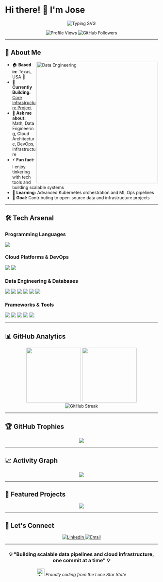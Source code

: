 # Hi there! 👋 I'm Jose

<div align="center">
  <img src="https://readme-typing-svg.herokuapp.com?font=Fira+Code&pause=1000&color=00D4FF&center=true&vCenter=true&width=500&lines=Data+Engineer+from+Texas+🤠;Cloud+%26+DevOps+Specialist;Infrastructure+Architecture+Expert;Big+Data+%26+Analytics+Enthusiast" alt="Typing SVG" />
</div>

<p align="center">
  <img src="https://komarev.com/ghpvc/?username=joselrnz&label=Profile%20views&color=0e75b6&style=flat" alt="Profile Views" />
  <img src="https://img.shields.io/github/followers/joselrnz?label=Followers&style=social" alt="GitHub Followers" />
</p>

---

## 🚀 About Me

<img align="right" alt="Data Engineering" width="400" src="https://media.giphy.com/media/qgQUggAC3Pfv687qPC/giphy.gif">

- 🏠 **Based in:** Texas, USA 🤠
- 🔭 **Currently Building:** [Core Infrastructure Project](https://github.com/joselrnz/core-infrastructure)
- 💬 **Ask me about:** Math, Data Engineering, Cloud Architecture, DevOps, Infrastructure
- ⚡ **Fun fact:** I enjoy tinkering with tech tools and building scalable systems
- 🌱 **Learning:** Advanced Kubernetes orchestration and ML Ops pipelines
- 🎯 **Goal:** Contributing to open-source data and infrastructure projects

---

## 🛠️ Tech Arsenal

### Programming Languages
<p align="left">
  <img src="https://skillicons.dev/icons?i=python,java,go,cpp,c,bash" />
</p>

### Cloud Platforms & DevOps
<p align="left">
  <img src="https://skillicons.dev/icons?i=aws,azure,gcp,docker,kubernetes" />
  <img src="https://skillicons.dev/icons?i=jenkins,grafana,nginx,linux,git" />
</p>

### Data Engineering & Databases
<p align="left">
  <img src="https://skillicons.dev/icons?i=mongodb,mysql,postgresql,redis" />
  <img src="https://img.shields.io/badge/Apache_Kafka-231F20?style=for-the-badge&logo=apache-kafka&logoColor=white" />
  <img src="https://img.shields.io/badge/Apache_Hadoop-66CCFF?style=for-the-badge&logo=apachehadoop&logoColor=black" />
  <img src="https://img.shields.io/badge/Apache_Hive-FDEE21?style=for-the-badge&logo=apachehive&logoColor=black" />
  <img src="https://img.shields.io/badge/Cassandra-1287B1?style=for-the-badge&logo=apache%20cassandra&logoColor=white" />
  <img src="https://img.shields.io/badge/Elasticsearch-005571?style=for-the-badge&logo=elasticsearch&logoColor=white" />
</p>

### Frameworks & Tools
<p align="left">
  <img src="https://skillicons.dev/icons?i=django,spring,tensorflow,pytorch" />
  <img src="https://img.shields.io/badge/pandas-150458?style=for-the-badge&logo=pandas&logoColor=white" />
  <img src="https://img.shields.io/badge/D3.js-F9A03C?style=for-the-badge&logo=d3.js&logoColor=white" />
  <img src="https://img.shields.io/badge/Kibana-005571?style=for-the-badge&logo=kibana&logoColor=white" />
  <img src="https://img.shields.io/badge/CircleCI-343434?style=for-the-badge&logo=circleci&logoColor=white" />
</p>

---

## 📊 GitHub Analytics

<div align="center">
  <img height="180em" src="https://github-readme-stats.vercel.app/api?username=joselrnz&show_icons=true&theme=tokyonight&include_all_commits=true&count_private=true"/>
  <img height="180em" src="https://github-readme-stats.vercel.app/api/top-langs/?username=joselrnz&layout=compact&langs_count=8&theme=tokyonight"/>
</div>

<div align="center">
  <img src="https://github-readme-streak-stats.herokuapp.com/?user=joselrnz&theme=tokyonight" alt="GitHub Streak" />
</div>

---

## 🏆 GitHub Trophies
<div align="center">
  <img src="https://github-profile-trophy.vercel.app/?username=joselrnz&theme=tokyonight&no-frame=false&no-bg=false&margin-w=4" />
</div>

---

## 📈 Activity Graph
<div align="center">
  <img src="https://github-readme-activity-graph.vercel.app/graph?username=joselrnz&theme=tokyo-night&hide_border=true" />
</div>

---

## 🌟 Featured Projects

<div align="center">
  <a href="https://github.com/joselrnz/core-infrastructure">
    <img src="https://github-readme-stats.vercel.app/api/pin/?username=joselrnz&repo=core-infrastructure&theme=tokyonight" />
  </a>
</div>

---

## 🤝 Let's Connect

<div align="center">
  <a href="https://linkedin.com/in/joselrnz" target="_blank">
    <img src="https://img.shields.io/badge/LinkedIn-0077B5?style=for-the-badge&logo=linkedin&logoColor=white" alt="LinkedIn"/>
  </a>
  <a href="mailto:your.email@example.com">
    <img src="https://img.shields.io/badge/Email-D14836?style=for-the-badge&logo=gmail&logoColor=white" alt="Email"/>
  </a>
</div>

---

<div align="center">
  <h3>💡 "Building scalable data pipelines and cloud infrastructure, one commit at a time" 💡</h3>
  <img src="https://raw.githubusercontent.com/Tarikul-Islam-Anik/Animated-Fluent-Emojis/master/Emojis/Animals/Cow%20Face.png" alt="Texas Spirit" width="25" height="25" />
  <i>Proudly coding from the Lone Star State</i>
</div>
